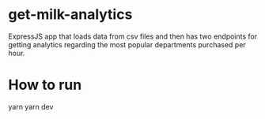 # get-milk-analytics
ExpressJS app that loads data from csv files and then has two endpoints for getting analytics regarding the most popular departments purchased per hour.

# How to run
yarn
yarn dev
